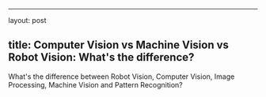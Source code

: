 
---

layout: post

title: Computer Vision vs Machine Vision vs Robot Vision: What's the difference?
---

What's the difference between Robot Vision, Computer Vision, Image Processing, Machine Vision and Pattern Recognition?
